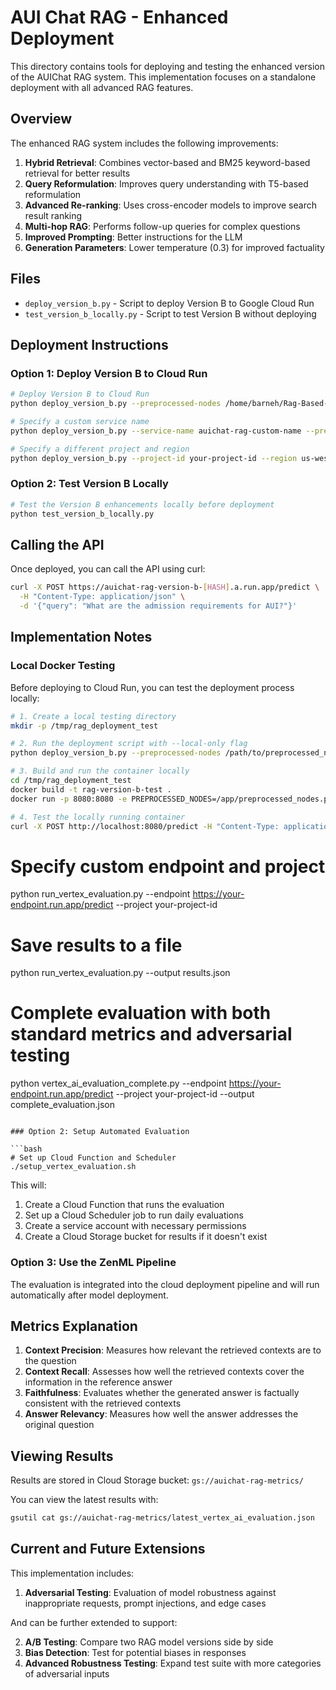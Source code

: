 # AUI Chat RAG - Enhanced Deployment

This directory contains tools for deploying and testing the enhanced version of the AUIChat RAG system. This implementation focuses on a standalone deployment with all advanced RAG features.

## Overview

The enhanced RAG system includes the following improvements:

1. **Hybrid Retrieval**: Combines vector-based and BM25 keyword-based retrieval for better results
2. **Query Reformulation**: Improves query understanding with T5-based reformulation
3. **Advanced Re-ranking**: Uses cross-encoder models to improve search result ranking
4. **Multi-hop RAG**: Performs follow-up queries for complex questions
5. **Improved Prompting**: Better instructions for the LLM
6. **Generation Parameters**: Lower temperature (0.3) for improved factuality

## Files

- `deploy_version_b.py` - Script to deploy Version B to Google Cloud Run
- `test_version_b_locally.py` - Script to test Version B without deploying

## Deployment Instructions

### Option 1: Deploy Version B to Cloud Run

```bash
# Deploy Version B to Cloud Run
python deploy_version_b.py --preprocessed-nodes /home/barneh/Rag-Based-LLM_AUIChat/preprocessed_nodes.pkl

# Specify a custom service name
python deploy_version_b.py --service-name auichat-rag-custom-name --preprocessed-nodes /path/to/preprocessed_nodes.pkl

# Specify a different project and region
python deploy_version_b.py --project-id your-project-id --region us-west1 --preprocessed-nodes /path/to/preprocessed_nodes.pkl
```

### Option 2: Test Version B Locally

```bash
# Test the Version B enhancements locally before deployment
python test_version_b_locally.py
```

## Calling the API

Once deployed, you can call the API using curl:

```bash
curl -X POST https://auichat-rag-version-b-[HASH].a.run.app/predict \
  -H "Content-Type: application/json" \
  -d '{"query": "What are the admission requirements for AUI?"}'
```

## Implementation Notes

### Local Docker Testing

Before deploying to Cloud Run, you can test the deployment process locally:

```bash
# 1. Create a local testing directory
mkdir -p /tmp/rag_deployment_test

# 2. Run the deployment script with --local-only flag
python deploy_version_b.py --preprocessed-nodes /path/to/preprocessed_nodes.pkl --local-only

# 3. Build and run the container locally
cd /tmp/rag_deployment_test
docker build -t rag-version-b-test .
docker run -p 8080:8080 -e PREPROCESSED_NODES=/app/preprocessed_nodes.pkl rag-version-b-test

# 4. Test the locally running container
curl -X POST http://localhost:8080/predict -H "Content-Type: application/json" -d '{"query": "What is AUI?"}'
```

# Specify custom endpoint and project
python run_vertex_evaluation.py --endpoint https://your-endpoint.run.app/predict --project your-project-id

# Save results to a file
python run_vertex_evaluation.py --output results.json

# Complete evaluation with both standard metrics and adversarial testing
python vertex_ai_evaluation_complete.py --endpoint https://your-endpoint.run.app/predict --project your-project-id --output complete_evaluation.json
```

### Option 2: Setup Automated Evaluation

```bash
# Set up Cloud Function and Scheduler
./setup_vertex_evaluation.sh
```

This will:
1. Create a Cloud Function that runs the evaluation
2. Set up a Cloud Scheduler job to run daily evaluations
3. Create a service account with necessary permissions
4. Create a Cloud Storage bucket for results if it doesn't exist

### Option 3: Use the ZenML Pipeline

The evaluation is integrated into the cloud deployment pipeline and will run automatically after model deployment.

## Metrics Explanation

1. **Context Precision**: Measures how relevant the retrieved contexts are to the question
2. **Context Recall**: Assesses how well the retrieved contexts cover the information in the reference answer
3. **Faithfulness**: Evaluates whether the generated answer is factually consistent with the retrieved contexts
4. **Answer Relevancy**: Measures how well the answer addresses the original question

## Viewing Results

Results are stored in Cloud Storage bucket: `gs://auichat-rag-metrics/`

You can view the latest results with:
```bash
gsutil cat gs://auichat-rag-metrics/latest_vertex_ai_evaluation.json
```

## Current and Future Extensions

This implementation includes:

1. **Adversarial Testing**: Evaluation of model robustness against inappropriate requests, prompt injections, and edge cases

And can be further extended to support:

2. **A/B Testing**: Compare two RAG model versions side by side
3. **Bias Detection**: Test for potential biases in responses
4. **Advanced Robustness Testing**: Expand test suite with more categories of adversarial inputs
